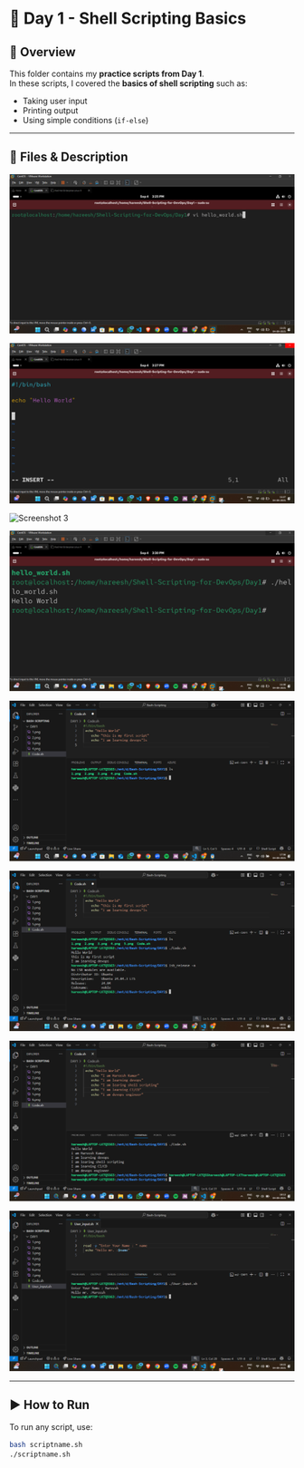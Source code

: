# 📅 Day 1 - Shell Scripting Basics  

## 📌 Overview  
This folder contains my **practice scripts from Day 1**.  
In these scripts, I covered the **basics of shell scripting** such as:  
- Taking user input  
- Printing output  
- Using simple conditions (`if-else`)  

---

## 📂 Files & Description  


   ![Screenshot 1](1.png)  


   ![Screenshot 2](2.png)  


   ![Screenshot 3](screenshots/greeting.png)  


 
   ![Screenshot 4](4.png)  


   ![Screenshot 5](5.png)  

 
   ![Screenshot 6](6.png)  


   ![Screenshot 7](7.png)  

   ![Screenshot 8](8.png)  

---

## ▶️ How to Run  
To run any script, use:  
```bash
bash scriptname.sh
./scriptname.sh
